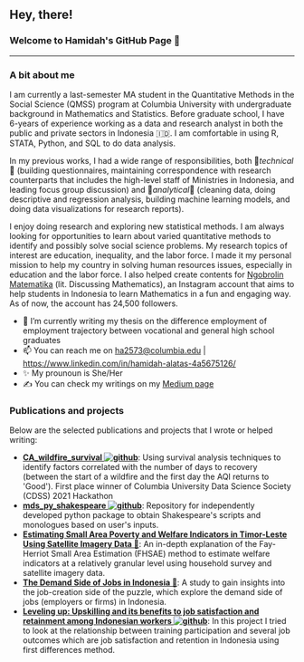 ## Hey, there!
### Welcome to Hamidah's GitHub Page 👋

---

### A bit about me

I am currently a last-semester MA student in the Quantitative Methods in the Social Science (QMSS) program at Columbia University with undergraduate background in Mathematics and Statistics. Before graduate school, I have 6-years of experience working as a data and research analyst in both the public and private sectors in Indonesia :indonesia:. I am comfortable in using R, STATA, Python, and SQL to do data analysis.

In my previous works, I had a wide range of responsibilities, both 🔧_technical_🔧 (building questionnaires, maintaining correspondence with research counterparts that includes the high-level staff of Ministries in Indonesia, and leading focus group discussion) and 🤔_analytical_🤔 (cleaning data, doing descriptive and regression analysis, building machine learning models, and doing data visualizations for research reports).

I enjoy doing research and exploring new statistical methods. I am always looking for opportunities to learn about varied quantitative methods to identify and possibly solve social science problems. My research topics of interest are education, inequality, and the labor force. I made it my personal mission to help my country in solving human resources issues, especially in education and the labor force. I also helped create contents for [Ngobrolin Matematika](https://www.instagram.com/ngobrolmatematika/) (lit. Discussing Mathematics), an Instagram account that aims to help students in Indonesia to learn Mathematics in a fun and engaging way. As of now, the account has 24,500 followers.

- 🔭 I’m currently writing my thesis on the difference employment of employment trajectory between vocational and general high school graduates
- 📫 You can reach me on [ha2573@columbia.edu](mailto:ha2573@columbia.edu) | https://www.linkedin.com/in/hamidah-alatas-4a5675126/
- ✨ My prounoun is She/Her
- &#x270d; You can check my writings on my [Medium page](https://hamidahlearnstowrite.medium.com/) 

### Publications and projects

Below are the selected publications and projects that I wrote or helped writing:
- **[CA_wildfire_survival ![github](https://imgur.com/J6LeoUb)](https://github.com/pruthvireddy/CA_wildfire_survival)**: Using survival analysis techniques to identify factors correlated with the number of days to recovery (between the start of a wildfire and the first day the AQI returns to 'Good'). First place winner of Columbia University Data Science Society (CDSS) 2021 Hackathon
- **[mds_py_shakespeare ![github](https://imgur.com/J6LeoUb)](https://github.com/hamidahalatas/mds_py_shakespeare)**: Repository for independently developed python package to obtain Shakespeare's scripts and monologues based on user's inputs.
- **[Estimating Small Area Poverty and Welfare Indicators in Timor-Leste Using Satellite Imagery Data 📜](https://openknowledge.worldbank.org/handle/10986/34614)**: An in-depth explanation of the Fay-Herriot Small Area Estimation (FHSAE) method to estimate welfare indicators at a relatively granular level using household survey and satellite imagery data.
- **[The Demand Side of Jobs in Indonesia 📜](https://openknowledge.worldbank.org/handle/10986/35922)**: A study to gain insights into the job-creation side of the puzzle, which explore the demand side of jobs (employers or firms) in Indonesia.
- **[Leveling up: Upskilling and its benefits to job satisfaction and retainment among Indonesian workers ![github](https://imgur.com/J6LeoUb)](https://github.com/hamidahalatas/QMSS_data_analysis_social_science)**: In this project I tried to look at the relationship between training participation and several job outcomes which are job satisfaction and retention in Indonesia using first differences method.
